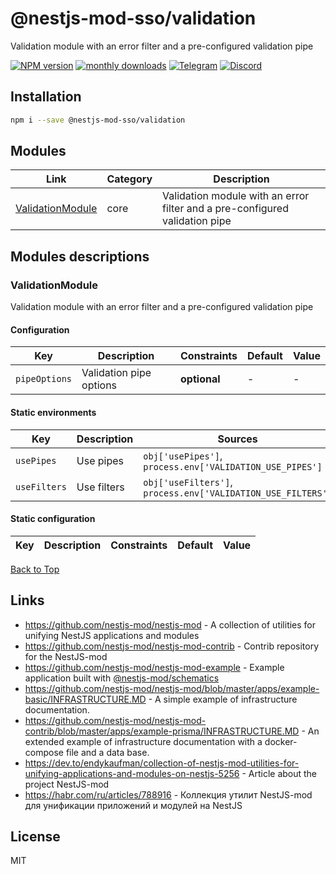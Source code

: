 
# @nestjs-mod-sso/validation

Validation module with an error filter and a pre-configured validation pipe

[![NPM version][npm-image]][npm-url] [![monthly downloads][downloads-image]][downloads-url] [![Telegram][telegram-image]][telegram-url] [![Discord][discord-image]][discord-url]

## Installation

```bash
npm i --save @nestjs-mod-sso/validation
```


## Modules

| Link | Category | Description |
| ---- | -------- | ----------- |
| [ValidationModule](#validationmodule) | core | Validation module with an error filter and a pre-configured validation pipe |


## Modules descriptions

### ValidationModule
Validation module with an error filter and a pre-configured validation pipe

#### Configuration


| Key    | Description | Constraints | Default | Value |
| ------ | ----------- | ----------- | ------- | ----- |
|`pipeOptions`|Validation pipe options|**optional**|-|-|

#### Static environments


| Key    | Description | Sources | Constraints | Default | Value |
| ------ | ----------- | ------- | ----------- | ------- | ----- |
|`usePipes`|Use pipes|`obj['usePipes']`, `process.env['VALIDATION_USE_PIPES']`|**optional**|```true```|```true```|
|`useFilters`|Use filters|`obj['useFilters']`, `process.env['VALIDATION_USE_FILTERS']`|**optional**|```true```|```true```|

#### Static configuration


| Key    | Description | Constraints | Default | Value |
| ------ | ----------- | ----------- | ------- | ----- |

[Back to Top](#modules)

## Links

* https://github.com/nestjs-mod/nestjs-mod - A collection of utilities for unifying NestJS applications and modules
* https://github.com/nestjs-mod/nestjs-mod-contrib - Contrib repository for the NestJS-mod
* https://github.com/nestjs-mod/nestjs-mod-example - Example application built with [@nestjs-mod/schematics](https://github.com/nestjs-mod/nestjs-mod/tree/master/libs/schematics)
* https://github.com/nestjs-mod/nestjs-mod/blob/master/apps/example-basic/INFRASTRUCTURE.MD - A simple example of infrastructure documentation.
* https://github.com/nestjs-mod/nestjs-mod-contrib/blob/master/apps/example-prisma/INFRASTRUCTURE.MD - An extended example of infrastructure documentation with a docker-compose file and a data base.
* https://dev.to/endykaufman/collection-of-nestjs-mod-utilities-for-unifying-applications-and-modules-on-nestjs-5256 - Article about the project NestJS-mod
* https://habr.com/ru/articles/788916 - Коллекция утилит NestJS-mod для унификации приложений и модулей на NestJS


## License

MIT

[npm-image]: https://badgen.net/npm/v/@nestjs-mod-sso/validation
[npm-url]: https://npmjs.org/package/@nestjs-mod-sso/validation
[telegram-image]: https://img.shields.io/badge/group-telegram-blue.svg?maxAge=2592000
[telegram-url]: https://t.me/nestjs_mod
[discord-image]: https://img.shields.io/badge/discord-online-brightgreen.svg
[discord-url]: https://discord.gg/meY7UXaG
[downloads-image]: https://badgen.net/npm/dm/@nestjs-mod-sso/validation
[downloads-url]: https://npmjs.org/package/@nestjs-mod-sso/validation
